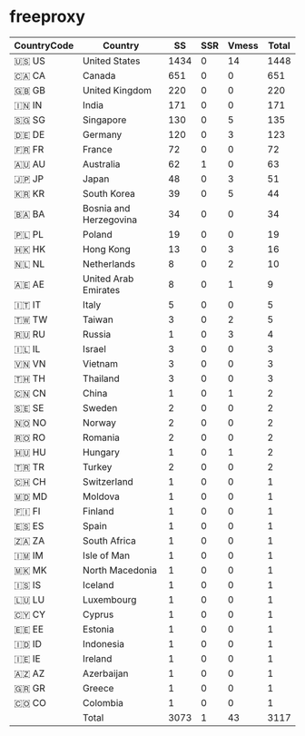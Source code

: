 # freeproxy

|CountryCode|Country|SS|SSR|Vmess|Total|
|  ----  | ----  |  ----  | ----  |  ----  | ----  |
|🇺🇸 US|United States|1434|0|14|1448|
|🇨🇦 CA|Canada|651|0|0|651|
|🇬🇧 GB|United Kingdom|220|0|0|220|
|🇮🇳 IN|India|171|0|0|171|
|🇸🇬 SG|Singapore|130|0|5|135|
|🇩🇪 DE|Germany|120|0|3|123|
|🇫🇷 FR|France|72|0|0|72|
|🇦🇺 AU|Australia|62|1|0|63|
|🇯🇵 JP|Japan|48|0|3|51|
|🇰🇷 KR|South Korea|39|0|5|44|
|🇧🇦 BA|Bosnia and Herzegovina|34|0|0|34|
|🇵🇱 PL|Poland|19|0|0|19|
|🇭🇰 HK|Hong Kong|13|0|3|16|
|🇳🇱 NL|Netherlands|8|0|2|10|
|🇦🇪 AE|United Arab Emirates|8|0|1|9|
|🇮🇹 IT|Italy|5|0|0|5|
|🇹🇼 TW|Taiwan|3|0|2|5|
|🇷🇺 RU|Russia|1|0|3|4|
|🇮🇱 IL|Israel|3|0|0|3|
|🇻🇳 VN|Vietnam|3|0|0|3|
|🇹🇭 TH|Thailand|3|0|0|3|
|🇨🇳 CN|China|1|0|1|2|
|🇸🇪 SE|Sweden|2|0|0|2|
|🇳🇴 NO|Norway|2|0|0|2|
|🇷🇴 RO|Romania|2|0|0|2|
|🇭🇺 HU|Hungary|1|0|1|2|
|🇹🇷 TR|Turkey|2|0|0|2|
|🇨🇭 CH|Switzerland|1|0|0|1|
|🇲🇩 MD|Moldova|1|0|0|1|
|🇫🇮 FI|Finland|1|0|0|1|
|🇪🇸 ES|Spain|1|0|0|1|
|🇿🇦 ZA|South Africa|1|0|0|1|
|🇮🇲 IM|Isle of Man|1|0|0|1|
|🇲🇰 MK|North Macedonia|1|0|0|1|
|🇮🇸 IS|Iceland|1|0|0|1|
|🇱🇺 LU|Luxembourg|1|0|0|1|
|🇨🇾 CY|Cyprus|1|0|0|1|
|🇪🇪 EE|Estonia|1|0|0|1|
|🇮🇩 ID|Indonesia|1|0|0|1|
|🇮🇪 IE|Ireland|1|0|0|1|
|🇦🇿 AZ|Azerbaijan|1|0|0|1|
|🇬🇷 GR|Greece|1|0|0|1|
|🇨🇴 CO|Colombia|1|0|0|1|
||Total|3073|1|43|3117|
